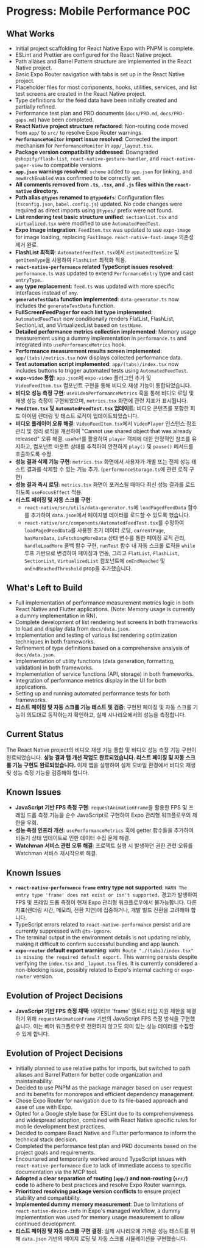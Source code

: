 # Progress: Mobile Performance POC

## What Works

- Initial project scaffolding for React Native Expo with PNPM is complete.
- ESLint and Prettier are configured for the React Native project.
- Path aliases and Barrel Pattern structure are implemented in the React Native project.
- Basic Expo Router navigation with tabs is set up in the React Native project.
- Placeholder files for most components, hooks, utilities, services, and list test screens are created in the React Native project.
- Type definitions for the feed data have been initially created and partially refined.
- Performance test plan and PRD documents (`docs/PRD.md`, `docs/PRD-gaps.md`) have been completed.
- **React Native project structure refactored**: Non-routing code moved from `app/` to `src/` to resolve Expo Router warnings.
- **`PerformanceMonitor` import issue resolved**: Corrected the import mechanism for `PerformanceMonitor` in `app/_layout.tsx`.
- **Package version compatibility addressed**: Downgraded `@shopify/flash-list`, `react-native-gesture-handler`, and `react-native-pager-view` to compatible versions.
- **`app.json` warnings resolved**: `scheme` added to `app.json` for linking, and `newArchEnabled` was confirmed to be correctly set.
- **All comments removed from `.ts`, `.tsx`, and `.js` files within the `react-native` directory.**
- **Path alias `@types` renamed to `@typedefs`**: Configuration files (`tsconfig.json`, `babel.config.js`) updated. No code changes were required as direct imports using `@types/` prefix were not found.
- **List rendering test basic structure unified**: `sectionlist.tsx` and `virtualized.tsx` were modified to use `AutomatedFeedTest`.
- **Expo Image integration**: `FeedItem.tsx` was updated to use `expo-image` for image loading, replacing `FastImage`. `react-native-fast-image` 의존성 제거 완료.
- **FlashList 최적화**: `AutomatedFeedTest.tsx`에서 `estimatedItemSize` 및 `getItemType`을 사용하여 `FlashList` 최적화 적용.
- **`react-native-performance` related TypeScript issues resolved**: `performance.ts` was updated to extend `PerformanceEntry` type and cast `entryType`.
- **`any` type replacement**: `feed.ts` was updated with more specific interfaces instead of `any`.
- **`generateTestData` function implemented**: `data-generator.ts` now includes the `generateTestData` function.
- **FullScreenFeedPager for each list type implemented**: `AutomatedFeedTest` now conditionally renders FlatList, FlashList, SectionList, and VirtualizedList based on `testName`.
- **Detailed performance metrics collection implemented**: Memory usage measurement using a dummy implementation in `performance.ts` and integrated into `usePerformanceMetrics` hook.
- **Performance measurement results screen implemented**: `app/(tabs)/metrics.tsx` now displays collected performance data.
- **Test automation script implemented**: `app/(tabs)/index.tsx` now includes buttons to trigger automated tests using `AutomatedFeedTest`.
- **`expo-video` 통합**: `app.json`에 `expo-video` 플러그인 추가 및 `VideoFeedItem.tsx` 컴포넌트 구현을 통해 비디오 재생 기능이 통합되었습니다.
- **비디오 성능 측정 구현**: `useVideoPerformanceMetrics` 훅을 통해 비디오 로딩 및 재생 성능 측정이 구현되었으며, `metrics.tsx` 화면에 관련 지표가 표시됩니다.
- **`FeedItem.tsx` 및 `AutomatedFeedTest.tsx` 업데이트**: 비디오 콘텐츠를 포함한 피드 아이템 렌더링 및 테스트 로직이 업데이트되었습니다.
- **비디오 플레이어 오류 해결**: `VideoFeedItem.tsx`에서 `VideoPlayer` 인스턴스 참조 관리 및 정리 로직을 개선하여 "Cannot use shared object that was already released" 오류 해결. `useRef`를 활용하여 `player` 객체에 대한 안정적인 참조를 유지하고, 컴포넌트 마운트 상태를 추적하여 안전하게 `play()` 및 `pause()` 메서드를 호출하도록 수정.
- **성능 결과 삭제 기능 구현**: `metrics.tsx` 화면에서 사용자가 개별 또는 전체 성능 테스트 결과를 삭제할 수 있는 기능 추가. (`performanceStorage.ts`에 관련 로직 구현)
- **성능 결과 즉시 로딩**: `metrics.tsx` 화면이 포커스될 때마다 최신 성능 결과를 로드하도록 `useFocusEffect` 적용.
- **리스트 페이징 및 자동 스크롤 구현**:
  - `react-native/src/utils/data-generator.ts`에 `loadPagedFeedData` 함수를 추가하여 `data.json`에서 페이지별 데이터를 로드할 수 있도록 했습니다.
  - `react-native/src/components/AutomatedFeedTest.tsx`를 수정하여 `loadPagedFeedData`를 사용한 초기 데이터 로딩, `currentPage`, `hasMoreData`, `isFetchingMoreData` 상태 변수를 통한 페이징 로직 관리, `handleLoadMore` 콜백 함수 구현, `runTest` 함수 내 자동 스크롤 로직을 `while` 루프 기반으로 변경하여 페이징과 연동, 그리고 `FlatList`, `FlashList`, `SectionList`, `VirtualizedList` 컴포넌트에 `onEndReached` 및 `onEndReachedThreshold` prop을 추가했습니다.

## What's Left to Build

- Full implementation of performance measurement metrics logic in both React Native and Flutter applications. (Note: Memory usage is currently a dummy implementation in RN).
- Complete development of list rendering test screens in both frameworks to load and display data from `docs/data.json`.
- Implementation and testing of various list rendering optimization techniques in both frameworks.
- Refinement of type definitions based on a comprehensive analysis of `docs/data.json`.
- Implementation of utility functions (data generation, formatting, validation) in both frameworks.
- Implementation of service functions (API, storage) in both frameworks.
- Integration of performance metrics display in the UI for both applications.
- Setting up and running automated performance tests for both frameworks.
- **리스트 페이징 및 자동 스크롤 기능 테스트 및 검증**: 구현된 페이징 및 자동 스크롤 기능이 의도대로 동작하는지 확인하고, 실제 시나리오에서의 성능을 측정합니다.

## Current Status

The React Native project의 비디오 재생 기능 통합 및 비디오 성능 측정 기능 구현이 완료되었습니다. **성능 결과 탭 개선 작업도 완료되었습니다. 리스트 페이징 및 자동 스크롤 기능 구현도 완료되었습니다.** 이제 앱을 실행하여 실제 모바일 환경에서 비디오 재생 및 성능 측정 기능을 검증해야 합니다.

## Known Issues

- **JavaScript 기반 FPS 측정 구현**: `requestAnimationFrame`을 활용한 FPS 및 프레임 드롭 측정 기능을 순수 JavaScript로 구현하여 Expo 관리형 워크플로우의 제한을 우회.
- **성능 측정 인프라 개선**: `usePerformanceMetrics` 훅에 getter 함수들을 추가하여 비동기 상태 업데이트로 인한 데이터 수집 문제 해결.
- **Watchman 서비스 관련 오류 해결**: 프로젝트 실행 시 발생하던 권한 관련 오류를 Watchman 서비스 재시작으로 해결.

## Known Issues

- **`react-native-performance` `frame` entry type not supported**: `WARN The entry type 'frame' does not exist or isn't supported.` 경고가 발생하여 FPS 및 프레임 드롭 측정이 현재 Expo 관리형 워크플로우에서 불가능합니다. 다른 지표(렌더링 시간, 메모리, 전환 지연)에 집중하거나, 개발 빌드 전환을 고려해야 합니다.
- TypeScript errors related to `react-native-performance` persist and are currently suppressed with `@ts-ignore`.
- The terminal output in the environment details is not updating reliably, making it difficult to confirm successful bundling and app launch.
- **`expo-router` default export warning**: `WARN Route "./(tabs)/index.tsx" is missing the required default export.` This warning persists despite verifying the `index.tsx` and `_layout.tsx` files. It is currently considered a non-blocking issue, possibly related to Expo's internal caching or `expo-router` version.

## Evolution of Project Decisions

- **JavaScript 기반 FPS 측정 채택**: 네이티브 'frame' 엔트리 타입 지원 제한을 해결하기 위해 `requestAnimationFrame` 기반의 JavaScript FPS 측정 방식을 구현했습니다. 이는 베어 워크플로우로 전환하지 않고도 의미 있는 성능 데이터를 수집할 수 있게 합니다.

## Evolution of Project Decisions

- Initially planned to use relative paths for imports, but switched to path aliases and Barrel Pattern for better code organization and maintainability.
- Decided to use PNPM as the package manager based on user request and its benefits for monorepos and efficient dependency management.
- Chose Expo Router for navigation due to its file-based approach and ease of use with Expo.
- Opted for a Google style base for ESLint due to its comprehensiveness and widespread adoption, combined with React Native specific rules for mobile development best practices.
- Decided to compare React Native and Flutter performance to inform the technical stack decision.
- Completed the performance test plan and PRD documents based on the project goals and requirements.
- Encountered and temporarily worked around TypeScript issues with `react-native-performance` due to lack of immediate access to specific documentation via the MCP tool.
- **Adopted a clear separation of routing (`app/`) and non-routing (`src/`) code** to adhere to best practices and resolve Expo Router warnings.
- **Prioritized resolving package version conflicts** to ensure project stability and compatibility.
- **Implemented dummy memory measurement**: Due to limitations of `react-native-device-info` in Expo's managed workflow, a dummy implementation was used for memory usage measurement to allow continued development.
- **리스트 페이징 및 자동 스크롤 구현 결정**: 실제 시나리오에 가까운 성능 테스트를 위해 `data.json` 기반의 페이지 로딩 및 자동 스크롤 시뮬레이션을 구현했습니다.

